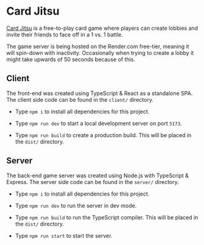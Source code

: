 # Card Jitsu


[Card Jitsu](https://cardjitsugame.netlify.app/) is a free-to-play card game where players can create lobbies and invite their friends to face off in a 1 vs. 1 battle.


The game server is being hosted on the Render.com free-tier, meaning it will spin-down with inactivity. Occasionally when trying to create a lobby it might take upwards of 50 seconds because of this.


## Client


The front-end was created using TypeScript & React as a standalone SPA. The client side code can be found in the `client/` directory. 


- Type `npm i` to install all dependencies for this project.

- Type `npm run dev` to start a local development server on port `5173`.

- Type `npm run build` to create a production build. This will be placed in the `dist/` directory.


## Server


The back-end game server was created using Node.js with TypeScript & Express. The server side code can be found in the `server/` directory.



- Type `npm i` to install all dependencies for this project.

- Type `npm run dev` to run the server in dev mode.

- Type `npm run build` to run the TypeScript compiler. This will be placed in the `dist/` directory.

- Type `npm run start` to start the server.